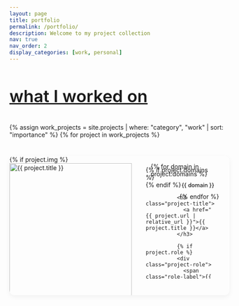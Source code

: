 ```yaml
---
layout: page
title: portfolio
permalink: /portfolio/
description: Welcome to my project collection
nav: true
nav_order: 2
display_categories: [work, personal]
---
```


<html lang="en">
<head>
  <meta charset="UTF-8">
  <meta name="viewport" content="width=device-width, initial-scale=1.0">
  <title>Portfolio</title>
  <style>
    /* Import elegant fonts */
    @import url('https://fonts.googleapis.com/css2?family=Playfair+Display:wght@400;500;600;700&family=Source+Sans+Pro:wght@300;400;600&display=swap');

    /* Base styling for projects page */
    .projects-wrapper {
      font-family: 'Source Sans Pro', var(--global-font-family), sans-serif;
      color: var(--global-text-color);
      max-width: 100%;
      margin: 0 auto;
    }

    /* Section styling */
    .project-section {
      margin-bottom: 4rem;
    }

    .section-title {
      font-family: 'Playfair Display', var(--global-serif-font-family), serif;
      font-size: 2.4rem;
      font-weight: 600;
      color: var(--global-theme-color);
      margin-bottom: 2rem;
      padding-bottom: 0.5rem;
      border-bottom: 1px solid var(--global-divider-color);
    }

    a .section-title {
      text-decoration: none;
    }

    /* Project card styling */
    .project-list {
      display: flex;
      flex-direction: column;
      gap: 2.5rem;
    }

    .project-card {
      background-color: var(--global-bg-color);
      border-radius: 12px;
      overflow: hidden;
      box-shadow: 0 4px 12px rgba(0, 0, 0, 0.05);
      transition: box-shadow 0.3s ease;
      height: 320px;  /* Fixed height for uniformity */
    }

    .project-card:hover {
      box-shadow: 0 10px 20px rgba(0, 0, 0, 0.08);
    }

    .project-content {
      display: flex;
      flex-direction: row;
      height: 100%;
    }

    /* Project image */
    .project-image {
      flex: 0 0 280px;
      width: 280px;
      height: 320px;
      overflow: hidden;
      position: relative;
    }

    .project-image img {
      width: 100%;
      height: 100%;
      object-fit: cover;
      object-position: center;
      display: block;
    }

    .no-image {
      background-color: var(--global-code-bg-color);
      height: 100%;
    }

    /* Project details */
    .project-details {
      flex: 1;
      padding: 1.5rem 2rem;
      display: flex;
      flex-direction: column;
      position: relative;
    }

    /* Domain tags in top right corner */
    .project-domains {
      position: absolute;
      top: 1rem;
      right: 1.5rem;
      display: flex;
      flex-direction: row;
      align-items: center;
      gap: 0.4rem;
      max-width: 70%;
      flex-wrap: wrap;
      justify-content: flex-end;
    }

    .domain-tag {
      display: inline-block;
      padding: 0.25rem 0.7rem;
      border-radius: 20px;
      font-size: 0.8rem;
      font-weight: 500;
      background-color: transparent;
      color: var(--global-theme-color);
      border: 1px solid var(--global-theme-color);
      white-space: nowrap;
    }

    .project-title {
      font-family: 'Playfair Display', var(--global-serif-font-family), serif;
      font-size: 1.7rem;
      font-weight: 600;
      margin: 0 0 0.4rem 0; /* Reduced top margin */
      letter-spacing: -0.02em;
      padding-right: 6rem; /* Make space for domain tags */
    }

    .project-title a {
      color: var(--global-text-color);
      text-decoration: none;
      transition: color 0.2s ease;
    }

    .project-title a:hover {
      color: var(--global-theme-color);
    }

    /* Role styling - moved under title */
    .project-role {
      margin-bottom: 0.8rem;
    }

    .role-label {
      display: inline-block;
      padding: 0.25rem 0.7rem;
      border-radius: 20px;
      font-size: 0.8rem;
      font-weight: 500;
      background-color: transparent;
      color: var(--global-theme-color);
      border: 1px solid var(--global-theme-color);
      white-space: nowrap;
    }

    .project-description {
      font-size: 1rem;
      line-height: 1.6;
      margin-bottom: 1rem;
      color: var(--global-text-color-light);
      overflow: hidden;
      display: -webkit-box;
      -webkit-line-clamp: 3;
      -webkit-box-orient: vertical;
    }

    /* Read More button */
    .read-more-btn {
      display: inline-block;
      padding: 0.4rem 1rem;
      background-color: var(--global-theme-color);
      color: var(--global-bg-color);
      border-radius: 20px;
      font-size: 0.9rem;
      font-weight: 500;
      text-decoration: none;
      transition: background-color 0.2s ease, transform 0.2s ease;
      margin-bottom: 1rem;
      align-self: flex-start;
    }

    .read-more-btn:hover {
      transform: scale(1.05);
      /* Modified hover effect to not change text color */
      box-shadow: 0 3px 8px rgba(0, 0, 0, 0.15);
    }

    /* Take a peek button for personal projects */
    .take-peek-btn {
      display: inline-block;
      padding: 0.4rem 1rem;
      background-color: var(--global-theme-color);
      color: var(--global-bg-color);
      border-radius: 20px;
      font-size: 0.9rem;
      font-weight: 500;
      text-decoration: none;
      transition: transform 0.2s ease, box-shadow 0.2s ease;
      margin-bottom: 1rem;
      align-self: flex-start;
    }

    .take-peek-btn:hover {
      transform: scale(1.05);
      box-shadow: 0 3px 8px rgba(0, 0, 0, 0.15);
    }

    /* Project metadata (technologies, links) */
    .project-meta {
      margin-top: auto;
      display: flex;
      flex-direction: column;
      gap: 0.8rem;
    }

    .project-tech {
      display: flex;
      flex-wrap: wrap;
      gap: 0.5rem;
    }

    .tech-tag {
      display: inline-block;
      padding: 0.25rem 0.7rem;
      border-radius: 20px;
      font-size: 0.8rem;
      font-weight: 500;
      background-color: transparent;
      color: var(--global-theme-color);
      border: 1px solid var(--global-theme-color);
      transition: transform 0.2s ease;
    }

    .tech-tag:hover {
      transform: translateY(-2px);
    }

    /* Project links */
    .project-links {
      position: absolute;
      bottom: 1.5rem;
      right: 1.5rem;
      display: flex;
      gap: 1rem;
    }

    .project-link {
      display: inline-flex;
      align-items: center;
      gap: 0.4rem;
      color: var(--global-text-color);
      text-decoration: none;
      font-weight: 500;
      font-size: 0.9rem;
      transition: color 0.2s ease;
    }

    .project-link:hover {
      color: var(--global-theme-color);
    }

    .project-link i {
      font-size: 1.1rem;
    }

    /* Media queries for responsiveness */
    @media (max-width: 900px) {
      .project-card {
        height: auto;
        min-height: 500px;
      }
      
      .project-content {
        flex-direction: column;
      }
      
      .project-image {
        flex: none;
        width: 100%;
        height: 220px;
      }
      
      .project-details {
        padding: 1.5rem;
        min-height: 280px;
      }
      
      .project-domains {
        position: relative;
        top: 0;
        right: 0;
        flex-direction: row;
        justify-content: flex-start;
        max-width: 100%;
        margin-bottom: 0.8rem;
      }
      
      .project-title {
        padding-right: 0;
        margin-top: 0.5rem;
      }
      
      .project-links {
        position: relative;
        bottom: 0;
        right: 0;
        margin-top: 1rem;
      }
    }
  </style>
</head>
<body>
  <div class="projects-wrapper">
    <!-- Work projects section with updated heading -->
    <section id="work" class="project-section">
      <a id="work" href=".#work">
        <h2 class="section-title">what I worked on</h2>
      </a>
      <div class="project-list">
        {% assign work_projects = site.projects | where: "category", "work" | sort: "importance" %}
        {% for project in work_projects %}
        <div class="project-card">
          <div class="project-content">
            <div class="project-image">
              {% if project.img %}
              <a href="{{ project.url | relative_url }}">
                <img src="{{ project.img | relative_url }}" alt="{{ project.title }}" />
              </a>
              {% else %}
              <a href="{{ project.url | relative_url }}">
                <div class="no-image"></div>
              </a>
              {% endif %}
            </div>
            <div class="project-details">
              {% if project.domains %}
              <div class="project-domains">
                {% for domain in project.domains %}
                <span class="domain-tag">{{ domain }}</span>
                {% endfor %}
              </div>
              {% endif %}
              
              <h3 class="project-title">
                <a href="{{ project.url | relative_url }}">{{ project.title }}</a>
              </h3>
              
              {% if project.role %}
              <div class="project-role">
                <span class="role-label">{{ project.role }}</span>
              </div>
              {% endif %}
              
              <div class="project-description">{{ project.description }}</div>
              
              <a href="{{ project.url | relative_url }}" class="read-more-btn">Read More</a>
              
              <div class="project-meta">
                {% if project.tech %}
                <div class="project-tech">
                  {% for tech in project.tech %}
                  <span class="tech-tag">{{ tech }}</span>
                  {% endfor %}
                </div>
                {% endif %}
              </div>
              
              <div class="project-links">
                {% if project.github %}
                <a href="{{ project.github }}" class="project-link" target="_blank" rel="noopener noreferrer">
                  <i class="fab fa-github"></i> GitHub
                </a>
                {% endif %}
                
                {% if project.kaggle %}
                <a href="{{ project.kaggle }}" class="project-link" target="_blank" rel="noopener noreferrer">
                  <i class="fab fa-kaggle"></i> Kaggle
                </a>
                {% endif %}
                
                {% if project.website %}
                <a href="{{ project.website }}" class="project-link" target="_blank" rel="noopener noreferrer">
                  <i class="fas fa-globe"></i> Website
                </a>
                {% endif %}
              </div>
            </div>
          </div>
        </div>
        {% endfor %}
      </div>
    </section>

    <!-- Personal projects section with updated heading -->
    <section id="personal" class="project-section">
      <a id="personal" href=".#personal">
        <h2 class="section-title">personal / fun / experimental</h2>
      </a>
      <div class="project-list">
        {% assign personal_projects = site.projects | where: "category", "personal" | sort: "importance" %}
        {% for project in personal_projects %}
        <div class="project-card">
          <div class="project-content">
            <div class="project-image">
              {% if project.img %}
              <a href="{% if project.github %}{{ project.github }}{% elsif project.kaggle %}{{ project.kaggle }}{% else %}{{ project.url | relative_url }}{% endif %}" target="_blank" rel="noopener noreferrer">
                <img src="{{ project.img | relative_url }}" alt="{{ project.title }}" />
              </a>
              {% else %}
              <a href="{% if project.github %}{{ project.github }}{% elsif project.kaggle %}{{ project.kaggle }}{% else %}{{ project.url | relative_url }}{% endif %}" target="_blank" rel="noopener noreferrer">
                <div class="no-image"></div>
              </a>
              {% endif %}
            </div>
            <div class="project-details">
              {% if project.domains %}
              <div class="project-domains">
                {% for domain in project.domains %}
                <span class="domain-tag">{{ domain }}</span>
                {% endfor %}
              </div>
              {% endif %}
              
              <h3 class="project-title">
                <a href="{% if project.github %}{{ project.github }}{% elsif project.kaggle %}{{ project.kaggle }}{% else %}{{ project.url | relative_url }}{% endif %}" target="_blank" rel="noopener noreferrer">{{ project.title }}</a>
              </h3>
              
              <div class="project-description">{{ project.description }}</div>
              
              {% if project.github or project.kaggle %}
              <a href="{% if project.github %}{{ project.github }}{% else %}{{ project.kaggle }}{% endif %}" class="take-peek-btn" target="_blank" rel="noopener noreferrer">Take a peek